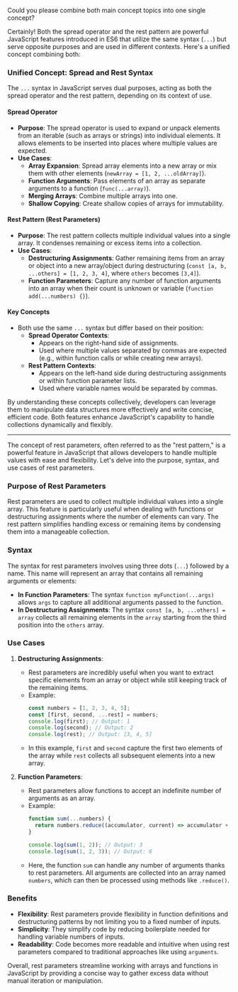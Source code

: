 

Could you please combine both main concept topics into one single concept?

Certainly! Both the spread operator and the rest pattern are powerful JavaScript features introduced in ES6 that utilize the same syntax (`...`) but serve opposite purposes and are used in different contexts. Here's a unified concept combining both:

### Unified Concept: Spread and Rest Syntax

The `...` syntax in JavaScript serves dual purposes, acting as both the spread operator and the rest pattern, depending on its context of use.

#### Spread Operator
- **Purpose**: The spread operator is used to expand or unpack elements from an iterable (such as arrays or strings) into individual elements. It allows elements to be inserted into places where multiple values are expected.
- **Use Cases**:
  - **Array Expansion**: Spread array elements into a new array or mix them with other elements (`newArray = [1, 2, ...oldArray]`).
  - **Function Arguments**: Pass elements of an array as separate arguments to a function (`func(...array)`).
  - **Merging Arrays**: Combine multiple arrays into one.
  - **Shallow Copying**: Create shallow copies of arrays for immutability.
  
#### Rest Pattern (Rest Parameters)
- **Purpose**: The rest pattern collects multiple individual values into a single array. It condenses remaining or excess items into a collection.
- **Use Cases**:
  - **Destructuring Assignments**: Gather remaining items from an array or object into a new array/object during destructuring (`const [a, b, ...others] = [1, 2, 3, 4]`, where `others` becomes `[3,4]`).
  - **Function Parameters**: Capture any number of function arguments into an array when their count is unknown or variable (`function add(...numbers) {}`).

#### Key Concepts
- Both use the same `...` syntax but differ based on their position:
  - **Spread Operator Contexts**:
    - Appears on the right-hand side of assignments.
    - Used where multiple values separated by commas are expected (e.g., within function calls or while creating new arrays).
  - **Rest Pattern Contexts**:
    - Appears on the left-hand side during destructuring assignments or within function parameter lists.
    - Used where variable names would be separated by commas.

By understanding these concepts collectively, developers can leverage them to manipulate data structures more effectively and write concise, efficient code. Both features enhance JavaScript's capability to handle collections dynamically and flexibly.



---


The concept of rest parameters, often referred to as the "rest pattern," is a powerful feature in JavaScript that allows developers to handle multiple values with ease and flexibility. Let's delve into the purpose, syntax, and use cases of rest parameters.

### Purpose of Rest Parameters

Rest parameters are used to collect multiple individual values into a single array. This feature is particularly useful when dealing with functions or destructuring assignments where the number of elements can vary. The rest pattern simplifies handling excess or remaining items by condensing them into a manageable collection.

### Syntax

The syntax for rest parameters involves using three dots (`...`) followed by a name. This name will represent an array that contains all remaining arguments or elements:

- **In Function Parameters**: The syntax `function myFunction(...args)` allows `args` to capture all additional arguments passed to the function.
- **In Destructuring Assignments**: The syntax `const [a, b, ...others] = array` collects all remaining elements in the `array` starting from the third position into the `others` array.

### Use Cases

1. **Destructuring Assignments**:
   - Rest parameters are incredibly useful when you want to extract specific elements from an array or object while still keeping track of the remaining items.
   - Example:
     ```javascript
     const numbers = [1, 2, 3, 4, 5];
     const [first, second, ...rest] = numbers;
     console.log(first); // Output: 1
     console.log(second); // Output: 2
     console.log(rest); // Output: [3, 4, 5]
     ```
   - In this example, `first` and `second` capture the first two elements of the array while `rest` collects all subsequent elements into a new array.

2. **Function Parameters**:
   - Rest parameters allow functions to accept an indefinite number of arguments as an array.
   - Example:
     ```javascript
     function sum(...numbers) {
       return numbers.reduce((accumulator, current) => accumulator + current, 0);
     }
     
     console.log(sum(1, 2)); // Output: 3
     console.log(sum(1, 2, 3)); // Output: 6
     ```
   - Here, the function `sum` can handle any number of arguments thanks to rest parameters. All arguments are collected into an array named `numbers`, which can then be processed using methods like `.reduce()`.

### Benefits

- **Flexibility**: Rest parameters provide flexibility in function definitions and destructuring patterns by not limiting you to a fixed number of inputs.
- **Simplicity**: They simplify code by reducing boilerplate needed for handling variable numbers of inputs.
- **Readability**: Code becomes more readable and intuitive when using rest parameters compared to traditional approaches like using `arguments`.

Overall, rest parameters streamline working with arrays and functions in JavaScript by providing a concise way to gather excess data without manual iteration or manipulation.